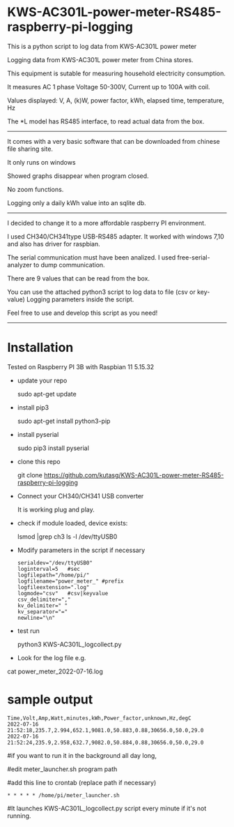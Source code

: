 # KWS-AC301L-power-meter-RS485-raspberry-pi-logging
This is a python script to log data from KWS-AC301L power meter

Logging data from KWS-AC301L power meter
from China stores.

This equipment is sutable for measuring household electricity consumption.

It measures AC 1 phase Voltage 50-300V, Current up to 100A with coil.

Values displayed:
V, A, (k)W, power factor, kWh, elapsed time, temperature, Hz

The *L model has RS485 interface, to read actual data from the box.

---
It comes with a very basic software that can be downloaded from chinese file sharing
site.

It only runs on windows

Showed graphs disappear when program closed.

No zoom functions.

Logging only a daily kWh value into an sqlite db.

---

I decided to change it to a more affordable raspberry PI environment.

I used CH340/CH341type USB-RS485 adapter. It worked with windows 7,10 and
also has driver for raspbian.

The serial communication must have been analized.
I used free-serial-analyzer to dump communication.

There are 9 values that can be read from the box.

You can use the attached python3 script to log data to file (csv or key-value)
Logging parameters inside the script.

Feel free to use and develop this script as you need!

---

# Installation

Tested on Raspberry PI 3B
with Raspbian 11	5.15.32

- update your repo

  sudo apt-get update
- install pip3

  sudo apt-get install python3-pip
- install pyserial
  
  sudo pip3 install pyserial
- clone this repo

  git clone https://github.com/kutasg/KWS-AC301L-power-meter-RS485-raspberry-pi-logging

- Connect your CH340/CH341 USB converter
  
  It is working plug and play.

- check if module loaded, device exists:
  
  lsmod |grep ch3
  ls -l /dev/ttyUSB0

- Modify parameters in the script if necessary
  ```
  serialdev="/dev/ttyUSB0"
  loginterval=5   #sec
  logfilepath="/home/pi/"
  logfilename="power_meter_" #prefix
  logfileextension=".log"
  logmode="csv"   #csv|keyvalue
  csv_delimiter=","
  kv_delimiter=" "
  kv_separator="="
  newline="\n"
  ```
- test run

  python3 KWS-AC301L_logcollect.py

-  Look for the log file e.g.
  
  cat power_meter_2022-07-16.log


# sample output

```
Time,Volt,Amp,Watt,minutes,kWh,Power_factor,unknown,Hz,degC
2022-07-16 21:52:18,235.7,2.994,652.1,9081.0,50.883,0.88,30656.0,50.0,29.0
2022-07-16 21:52:24,235.9,2.958,632.7,9082.0,50.884,0.88,30656.0,50.0,29.0
```

#if you want to run it in the background all day long,

#edit meter_launcher.sh program path

#add this line to crontab (replace path if necessary)
```
* * * * * /home/pi/meter_launcher.sh
```
#It launches KWS-AC301L_logcollect.py script every minute if it's not running.

